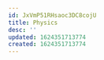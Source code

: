 ```yaml
---
id: JxVmP51RHsaoc3DC8cojU
title: Physics
desc: ''
updated: 1624351713774
created: 1624351713774
---
```



